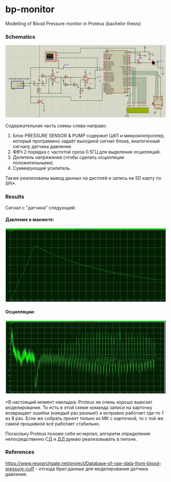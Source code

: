 # bp-monitor
Modelling of Blood Pressure monitor in Proteus (bachelor thesis)


### Schematics
![sch](https://github.com/iam28th/bp-monitor/blob/master/img/Schematics.jpg)
 
Содержательная часть схемы слева-направо:
 1. Блок PRESSURE SENSOR & PUMP содержит ЦАП и микроконтроллер, который программно задаёт выходной сигнал блока, аналогичный сигналу датчика давления.
 2. ФВЧ 2 порядка с частотой среза 0.5ГЦ для выделения осцилляций.
 3. Делитель напряжения (чтобы сделать осцилляции положительными).
 4. Суммирующий усилитель.

Также реализованы вывод данных на дисплей и запись на SD карту по SPI*.

### Results

Сигнал с "датчика" следующий:

#### Давление в манжете:
![cuff](https://github.com/iam28th/bp-monitor/blob/master/img/PlotCuffPressure.jpg)

#### Осцилляции:
![osc](https://github.com/iam28th/bp-monitor/blob/master/img/PlotOscillations.jpg)



\*В настоящий момент накладка: Proteus не очень хорошо вывозит моделирование. То есть в этой схеме команда записи на карточку возвращает ошибки (каждый раз разные!) и исправно работает где-то 1 из 8 раз. Если же собрать проект только из МК с карточкой, то с той же самой прошивкой всё работает стабильно.

Поскольку Proteus похоже себя исчерпал, алгоритм определения непосредственно СД и ДД думаю реализовывать в питоне. 

### References

https://www.researchgate.net/project/Database-of-raw-data-from-blood-pressure-cuff - отсюда брал данные для моделирования датчика давления.
